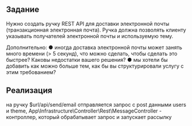 ## Задание ##

Нужно создать ручку REST API для доставки электронной почты (транзакционная электронная почта). 
Ручка должна позволять клиенту указывать получателей электронной почты и используемую тему.

Дополнительно:
● иногда доставка электронной почты может занять много времени (> 5 секунд), что можно сделать, чтобы сделать это быстрее? Каковы недостатки вашего решения? 
● мы хотели бы добавить как можно больше тем, как бы вы структурировали услугу с этим требованием?

## Реализация ##

на ручку $url/api/send/email отправляется запрос с post данными users и theme, 
App\Infrastructure\Controller\Rest\MessageController - контроллер, который обрабатывает запрос
и запускает рассылку